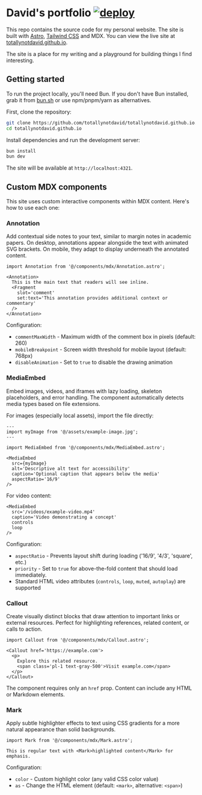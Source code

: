 # David's portfolio [![deploy](https://github.com/totallynotdavid/totallynotdavid.github.io/actions/workflows/deploy.yml/badge.svg)](https://github.com/totallynotdavid/totallynotdavid.github.io/actions/workflows/deploy.yml)

This repo contains the source code for my personal website. The site is built with
[Astro](https://astro.build/), [Tailwind CSS](https://tailwindcss.com/) and MDX. You can
view the live site at [totallynotdavid.github.io](https://totallynotdavid.github.io).

The site is a place for my writing and a playground for building things I find
interesting.

## Getting started

To run the project locally, you'll need Bun. If you don't have Bun installed, grab it from
[bun.sh](https://bun.sh/) or use npm/pnpm/yarn as alternatives.

First, clone the repository:

```bash
git clone https://github.com/totallynotdavid/totallynotdavid.github.io.git
cd totallynotdavid.github.io
```

Install dependencies and run the development server:

```bash
bun install
bun dev
```

The site will be available at `http://localhost:4321`.

## Custom MDX components

This site uses custom interactive components within MDX content. Here's how to use each
one:

### Annotation

Add contextual side notes to your text, similar to margin notes in academic papers. On
desktop, annotations appear alongside the text with animated SVG brackets. On mobile, they
adapt to display underneath the annotated content.

```mdx
import Annotation from '@/components/mdx/Annotation.astro';

<Annotation>
  This is the main text that readers will see inline.
  <Fragment
    slot='comment'
    set:text='This annotation provides additional context or commentary'
  />
</Annotation>
```

Configuration:

- `commentMaxWidth` - Maximum width of the comment box in pixels (default: 260)
- `mobileBreakpoint` - Screen width threshold for mobile layout (default: 768px)
- `disableAnimation` - Set to `true` to disable the drawing animation

### MediaEmbed

Embed images, videos, and iframes with lazy loading, skeleton placeholders, and error
handling. The component automatically detects media types based on file extensions.

For images (especially local assets), import the file directly:

```mdx
---
import myImage from '@/assets/example-image.jpg';
---

import MediaEmbed from '@/components/mdx/MediaEmbed.astro';

<MediaEmbed
  src={myImage}
  alt='Descriptive alt text for accessibility'
  caption='Optional caption that appears below the media'
  aspectRatio='16/9'
/>
```

For video content:

```mdx
<MediaEmbed
  src='/videos/example-video.mp4'
  caption='Video demonstrating a concept'
  controls
  loop
/>
```

Configuration:

- `aspectRatio` - Prevents layout shift during loading ('16/9', '4/3', 'square', etc.)
- `priority` - Set to `true` for above-the-fold content that should load immediately.
- Standard HTML video attributes (`controls`, `loop`, `muted`, `autoplay`) are supported

### Callout

Create visually distinct blocks that draw attention to important links or external
resources. Perfect for highlighting references, related content, or calls to action.

```mdx
import Callout from '@/components/mdx/Callout.astro';

<Callout href='https://example.com'>
  <p>
    Explore this related resource.
    <span class='pl-1 text-gray-500'>Visit example.com</span>
  </p>
</Callout>
```

The component requires only an `href` prop. Content can include any HTML or Markdown
elements.

### Mark

Apply subtle highlighter effects to text using CSS gradients for a more natural appearance
than solid backgrounds.

```mdx
import Mark from '@/components/mdx/Mark.astro';

This is regular text with <Mark>highlighted content</Mark> for emphasis.
```

Configuration:

- `color` - Custom highlight color (any valid CSS color value)
- `as` - Change the HTML element (default: `<mark>`, alternative: `<span>`)
